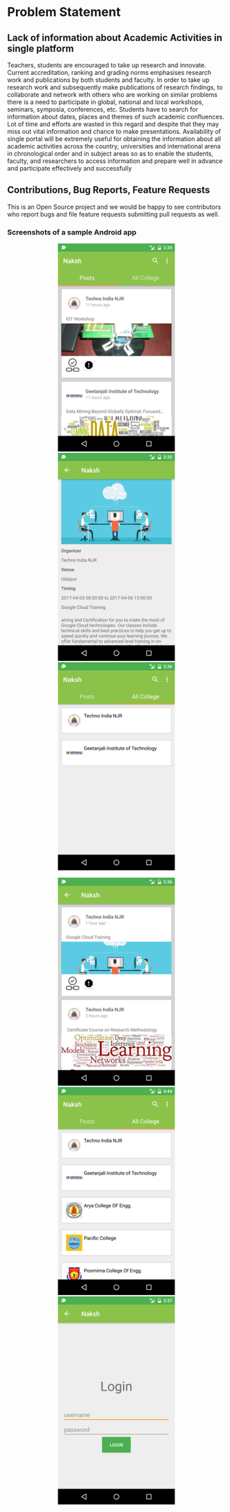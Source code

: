 Problem Statement
==================

Lack of information about Academic Activities in single platform
------------------------------------------------------------------------------------

Teachers, students are encouraged to take up research and innovate. Current accreditation, ranking and grading norms emphasises research work and publications by both students and faculty. 
In order to take up research work and subsequently make publications of research findings, to collaborate and network with others who are working on similar problems there is a need to participate in global, national and local workshops, seminars, symposia, conferences, etc. 
Students have to search for information about dates, places and themes of such academic confluences. Lot of time and efforts are wasted in this regard and despite that they may miss out vital information and chance to make presentations.
Availability of single portal will be extremely useful for obtaining the information about all academic activities across the country, universities and international arena in chronological order and in subject areas so as to enable the students, faculty, and researchers to access information and prepare well in advance and participate effectively and successfully

Contributions, Bug Reports, Feature Requests
---------------------------------------------------------

This is an Open Source project and we would be happy to see contributors who report bugs and file feature requests submitting pull requests as well.

### Screenshots of a sample Android app

<p align="center">
<img src="Screenshots/screen1.png" height = "480" width="270"> <img src="Screenshots/screen2.png" height = "480" width="270"> <img src="Screenshots/screen3.png" height = "480" width="270">
</p>

<p align="center">
<img src="Screenshots/screen4.png" height = "480" width="270"> <img src="Screenshots/screen5.png" height = "480" width="270"> <img src="Screenshots/screen6.png" height = "480" width="270">
</p>